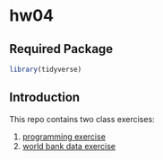 # hw04

## Required Package 

```r
library(tidyverse)
```

## Introduction
This repo contains two class exercises:

1. [programming exercise](programming_exercises.md)
1. [world bank data exercise](world_bank.md)